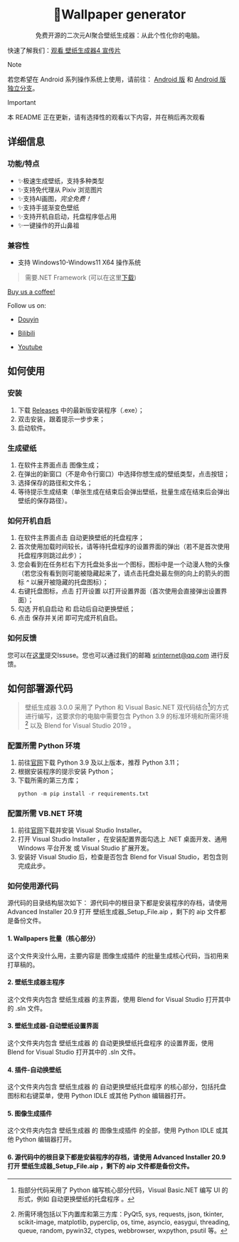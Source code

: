 # <div align="center">🥳Wallpaper generator</div>
 <div align="center">免费开源的二次元AI聚合壁纸生成器：从此个性化你的电脑。</div>
 
 快速了解我们：[观看 壁纸生成器4 宣传片](https://www.bilibili.com/video/BV1piHdeGEk8/?share_source=copy_web&vd_source=30d79003a7fdec2cbcfbe2d49d21ea9a)

> [!NOTE]  
 > 若您希望在 Android 系列操作系统上使用，请前往： [Android 版](https://github.com/SRInternet/Wallpaper-generator-for-android/) 和 [Android 版独立分支](https://github.com/SRInternet/Pixiv-generator/)。

> [!IMPORTANT]  
 > 本 README 正在更新，请有选择性的观看以下内容，并在稍后再次观看

## 详细信息

### 功能/特点
- ✨极速生成壁纸，支持多种类型
- ✨支持免代理从 Pixiv 浏览图片
- ✨支持AI画图，_完全免费！_
- ✨支持手搓渐变色壁纸
- ✨支持开机自启动，托盘程序低占用
- ✨一键操作的开山鼻祖

### 兼容性
- 支持 Windows10-Windows11 X64 操作系统

> 需要.NET Framework (可以在这里[下载](https://download.microsoft.com/download/6/e/4/6e483240-dd87-40cd-adf4-0c47f5695b49/NDP481-Web.exe))


[Buy us a coffee!](https://afdian.com/a/srinternet)


Follow us on:

 - [Douyin](https://www.douyin.com/user/MS4wLjABAAAATzdjtBBrLLCn69TtPMeseuEUzztbNZzw-9f13adrfiM?relation=0&vid=7143257533807873316)

 - [Bilibili](https://space.bilibili.com/1969160969)

 - [Youtube](https://www.youtube.com/channel/UCEPXlJTTAoKun8cYY1ix3ew)

## 如何使用

### 安装
1. 下载 [Releases](https://github.com/SRInternet-studio/Wallpaper-generator/releases) 中的最新版安装程序（.exe）；
2. 双击安装，跟着提示一步步来；
3. 启动软件。

### 生成壁纸
1. 在软件主界面点击 图像生成；
2. 在弹出的新窗口（不是命令行窗口）中选择你想生成的壁纸类型，点击按钮；
3. 选择保存的路径和文件名；
4. 等待提示生成结束（单张生成在结束后会弹出壁纸，批量生成在结束后会弹出壁纸的保存路径）。

### 如何开机自启
1. 在软件主界面点击 自动更换壁纸的托盘程序；
2. 首次使用加载时间较长，请等待托盘程序的设置界面的弹出（若不是首次使用托盘程序则跳过此步）；
3. 您会看到在任务栏右下方托盘处多出一个图标，图标中是一个动漫人物的头像（若您没有看到则可能被隐藏起来了，请点击托盘处最左侧的向上的箭头的图标 *^* 以展开被隐藏的托盘图标）；
4. 右键托盘图标，点击 打开设置 以打开设置界面（首次使用会直接弹出设置界面）；
5. 勾选 开机自启动 和 启动后自动更换壁纸；
6. 点击 保存并关闭 即可完成开机自启。

### 如何反馈
您可以在[这里](https://github.com/SRInternet-studio/Wallpaper-generator/issues/new)提交Issuse。您也可以通过我们的邮箱 srinternet@qq.com 进行反馈。

## 如何部署源代码
> 壁纸生成器 3.0.0 采用了 Python 和 Visual Basic.NET 双代码结合[^1]的方式进行编写，这要求你的电脑中需要包含 Python 3.9 的标准环境和所需环境[^2] 以及 Blend for Visual Studio 2019 。

### 配置所需 Python 环境
1. 前往[官网](https://www.python.org)下载 Python 3.9 及以上版本，推荐 Python 3.11；
2. 根据安装程序的提示安装 Python；
3. 下载所需的第三方库；
   ```python
   python -m pip install -r requirements.txt
   ```


### 配置所需 VB.NET 环境
1. 前往[官网](https://visualstudio.microsoft.com)下载并安装 Visual Studio Installer。
2. 打开 Visual Studio Installer ，在安装配置界面勾选上 .NET 桌面开发、通用 Windows 平台开发 或 Visual Studio 扩展开发。
3. 安装好 Visual Studio 后，检查是否包含 Blend for Visual Studio，若包含则完成此步。

### 如何使用源代码
源代码的目录结构层次如下：
源代码中的根目录下都是安装程序的存档，请使用 Advanced Installer 20.9 打开 壁纸生成器_Setup_File.aip ，剩下的 aip 文件都是备份文件。
#### 1. Wallpapers 批量（核心部分）
这个文件夹没什么用，主要内容是 图像生成插件 的批量生成核心代码，当初用来打草稿的。
#### 2. 壁纸生成器主程序
这个文件夹内包含 壁纸生成器 的主界面，使用 Blend for Visual Studio 打开其中的 .sln 文件。
#### 3. 壁纸生成器-自动壁纸设置界面
这个文件夹内包含 壁纸生成器 的 自动更换壁纸托盘程序 的设置界面，使用 Blend for Visual Studio 打开其中的 .sln 文件。
#### 4. 插件-自动换壁纸
这个文件夹内包含 壁纸生成器 的 自动更换壁纸托盘程序 的核心部分，包括托盘图标和右键菜单，使用 Python IDLE 或其他 Python 编辑器打开。
#### 5. 图像生成插件
这个文件夹内包含 壁纸生成器 的 图像生成插件 的全部，使用 Python IDLE 或其他 Python 编辑器打开。
#### 6. 源代码中的根目录下都是安装程序的存档，请使用 Advanced Installer 20.9 打开 壁纸生成器_Setup_File.aip ，剩下的 aip 文件都是备份文件。

[^1]: 指部分代码采用了 Python 编写核心部分代码，Visual Basic.NET 编写 UI 的形式，例如 自动更换壁纸的托盘程序 。
[^2]: 所需环境包括以下内置库和第三方库：PyQt5, sys, requests, json, tkinter, scikit-image, matplotlib, pyperclip, os, time, asyncio, easygui, threading, queue, random, pywin32, ctypes, webbrowser, wxpython, psutil 等。
